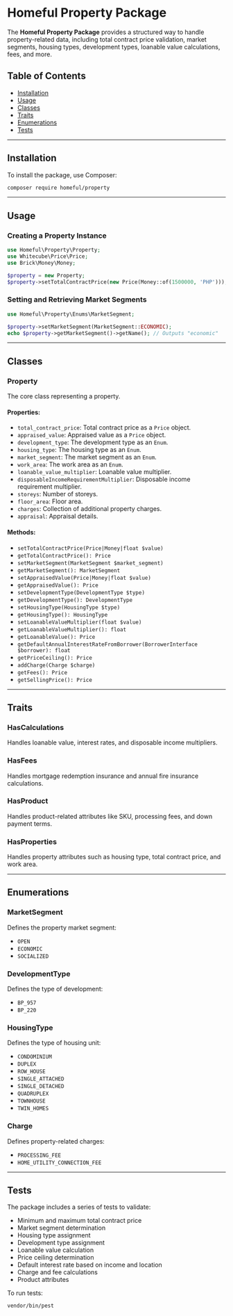 # Homeful Property Package

The **Homeful Property Package** provides a structured way to handle property-related data, including total contract price validation, market segments, housing types, development types, loanable value calculations, fees, and more.

## Table of Contents
- [Installation](#installation)
- [Usage](#usage)
- [Classes](#classes)
- [Traits](#traits)
- [Enumerations](#enumerations)
- [Tests](#tests)

---

## Installation

To install the package, use Composer:

```sh
composer require homeful/property
```

---

## Usage

### Creating a Property Instance

```php
use Homeful\Property\Property;
use Whitecube\Price\Price;
use Brick\Money\Money;

$property = new Property;
$property->setTotalContractPrice(new Price(Money::of(1500000, 'PHP')));
```

### Setting and Retrieving Market Segments

```php
use Homeful\Property\Enums\MarketSegment;

$property->setMarketSegment(MarketSegment::ECONOMIC);
echo $property->getMarketSegment()->getName(); // Outputs "economic"
```

---

## Classes

### Property

The core class representing a property.

#### Properties:
- `total_contract_price`: Total contract price as a `Price` object.
- `appraised_value`: Appraised value as a `Price` object.
- `development_type`: The development type as an `Enum`.
- `housing_type`: The housing type as an `Enum`.
- `market_segment`: The market segment as an `Enum`.
- `work_area`: The work area as an `Enum`.
- `loanable_value_multiplier`: Loanable value multiplier.
- `disposableIncomeRequirementMultiplier`: Disposable income requirement multiplier.
- `storeys`: Number of storeys.
- `floor_area`: Floor area.
- `charges`: Collection of additional property charges.
- `appraisal`: Appraisal details.

#### Methods:
- `setTotalContractPrice(Price|Money|float $value)`
- `getTotalContractPrice(): Price`
- `setMarketSegment(MarketSegment $market_segment)`
- `getMarketSegment(): MarketSegment`
- `setAppraisedValue(Price|Money|float $value)`
- `getAppraisedValue(): Price`
- `setDevelopmentType(DevelopmentType $type)`
- `getDevelopmentType(): DevelopmentType`
- `setHousingType(HousingType $type)`
- `getHousingType(): HousingType`
- `setLoanableValueMultiplier(float $value)`
- `getLoanableValueMultiplier(): float`
- `getLoanableValue(): Price`
- `getDefaultAnnualInterestRateFromBorrower(BorrowerInterface $borrower): float`
- `getPriceCeiling(): Price`
- `addCharge(Charge $charge)`
- `getFees(): Price`
- `getSellingPrice(): Price`

---

## Traits

### HasCalculations
Handles loanable value, interest rates, and disposable income multipliers.

### HasFees
Handles mortgage redemption insurance and annual fire insurance calculations.

### HasProduct
Handles product-related attributes like SKU, processing fees, and down payment terms.

### HasProperties
Handles property attributes such as housing type, total contract price, and work area.

---

## Enumerations

### MarketSegment
Defines the property market segment:
- `OPEN`
- `ECONOMIC`
- `SOCIALIZED`

### DevelopmentType
Defines the type of development:
- `BP_957`
- `BP_220`

### HousingType
Defines the type of housing unit:
- `CONDOMINIUM`
- `DUPLEX`
- `ROW_HOUSE`
- `SINGLE_ATTACHED`
- `SINGLE_DETACHED`
- `QUADRUPLEX`
- `TOWNHOUSE`
- `TWIN_HOMES`

### Charge
Defines property-related charges:
- `PROCESSING_FEE`
- `HOME_UTILITY_CONNECTION_FEE`

---

## Tests

The package includes a series of tests to validate:
- Minimum and maximum total contract price
- Market segment determination
- Housing type assignment
- Development type assignment
- Loanable value calculation
- Price ceiling determination
- Default interest rate based on income and location
- Charge and fee calculations
- Product attributes

To run tests:

```sh
vendor/bin/pest
```

